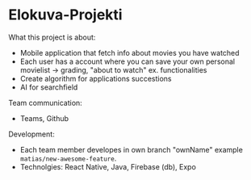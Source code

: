 # Elokuva-Projekti

What this project is about: 
  - Mobile application that fetch info about movies you have watched
  - Each user has a account where you can save your own personal movielist -> grading, "about to watch" ex. functionalities
  - Create algorithm for applications succestions
  - AI for searchfield

    
Team communication:
  - Teams, Github
    
Development:
  - Each team member developes in own branch "ownName" example `matias/new-awesome-feature`.
  - Technolgies: React Native, Java, Firebase (db), Expo
